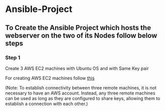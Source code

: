 # Ansible-Project

## To Create the Ansible Project which hosts the webserver on the two of its Nodes follow below steps

### Step 1

Create 3 AWS EC2 machines with Ubuntu OS and with Same Key pair

For creating AWS EC2 machines follow [this](https://docs.aws.amazon.com/efs/latest/ug/gs-step-one-create-ec2-resources.html)

(Note: To establish connectivity between three remote machines, it is not necessary to have an AWS account. Instead, any three remote machines can be used as long as they are configured to share keys, allowing them to establish a connection with each other.)
